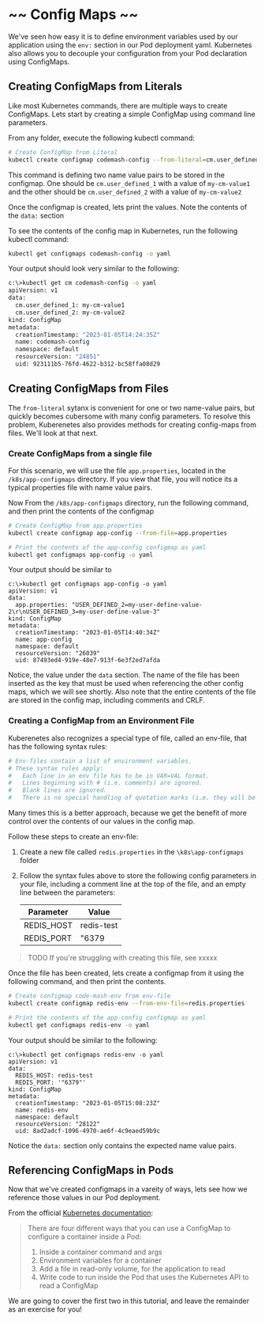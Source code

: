# ~~ Config Maps ~~

We've seen how easy it is to define environment variables used by our application using the ```env:``` section in our Pod deployment yaml.  Kubernetes also allows you to decouple your configuration from your Pod declaration using ConfigMaps.

## Creating ConfigMaps from Literals

Like most Kubernetes commands, there are multiple ways to create ConfigMaps.  Lets start by creating a simple ConfigMap using command line parameters.

From any folder, execute the following kubectl command:

```bash
# Create ConfigMap from Literal
kubectl create configmap codemash-config --from-literal=cm.user_defined_1=my-cm-value1 --from-literal=cm.user_defined_2=my-cm-value2
```

This command is defining two name value pairs to be stored in the configmap.  One should be ```cm.user_defined_1``` with a value of ```my-cm-value1``` and the other should be ```cm.user_defined_2``` with a value of ```my-cm-value2```

Once the configmap is created, lets print the values.  Note the contents of the ```data:``` section

To see the contents of the config map in Kubernetes, run the following kubectl command:
```bash
kubectl get configmaps codemash-config -o yaml
```

Your output should look very similar to the following:

```bash
c:\>kubectl get cm codemash-config -o yaml
apiVersion: v1
data:
  cm.user_defined_1: my-cm-value1
  cm.user_defined_2: my-cm-value2
kind: ConfigMap
metadata:
  creationTimestamp: "2023-01-05T14:24:35Z"
  name: codemash-config
  namespace: default
  resourceVersion: "24851"
  uid: 923111b5-76fd-4622-b312-bc58ffa08d29
```

## Creating ConfigMaps from Files

The ```from-literal``` sytanx is convenient for one or two name-value pairs, but quickly becomes cubersome with many config parameters.  To resolve this problem, Kuberenetes also provides methods for creating config-maps from files.   We'll look at that next.

### Create ConfigMaps from a single file

For this scenario, we will use the file ```app.properties```, located in the ```/k8s/app-configmaps``` directory.  If you view that file, you will notice its a typical properties file with name value pairs.

Now From the  ```/k8s/app-configmaps``` directory, run the following command, and then print the contents of the configmap

```bash
# Create ConfigMap from app.properties
kubectl create configmap app-config --from-file=app.properties

# Print the contents of the app-config configmap as yaml
kubectl get configmaps app-config -o yaml
```

Your output should be similar to

```
c:\>kubectl get configmaps app-config -o yaml
apiVersion: v1
data:
  app.properties: "USER_DEFINED_2=my-user-define-value-2\r\nUSER_DEFINED_3=my-user-define-value-3"
kind: ConfigMap
metadata:
  creationTimestamp: "2023-01-05T14:40:34Z"
  name: app-config
  namespace: default
  resourceVersion: "26039"
  uid: 87493ed4-919e-48e7-913f-6e3f2ed7afda
```

Notice, the value under the ```data``` section.   The name of the file has been inserted as the key that must be used when referencing the other config maps, which we will see shortly. Also note that the entire contents of the file are stored in the config map, including comments and CRLF.

### Creating a ConfigMap from an Environment File

Kuberenetes also recognizes a special type of file, called an env-file, that has the following syntax rules:

```bash
# Env-files contain a list of environment variables.
# These syntax rules apply:
#   Each line in an env file has to be in VAR=VAL format.
#   Lines beginning with # (i.e. comments) are ignored.
#   Blank lines are ignored.
#   There is no special handling of quotation marks (i.e. they will be part of the ConfigMap value)).
```

Many times this is a better approach, because we get the benefit of more control over the contents of our values in the config map.

Follow these steps to create an env-file:

1. Create a new file called ```redis.properties``` in the ```\k8s\app-configmaps``` folder 
2. Follow the syntax fules above to store the following config parameters in your file, including a comment line at the top of the file, and an empty line between the parameters:

    |Parameter|Value|
    |---|--|
    |REDIS_HOST|redis-test|
    |REDIS_PORT|"6379 |
    

>TODO If you're struggling with creating this file, see xxxxx

Once the file has been created, lets create a configmap from it using the following command, and then print the contents.
```bash
# Create configmap code-mash-env from env-file
kubectl create configmap redis-env --from-env-file=redis.properties

# Print the contents of the app-config configmap as yaml
kubectl get configmaps redis-env -o yaml
```
Your output should be similar to the following:
```
c:\>kubectl get configmaps redis-env -o yaml
apiVersion: v1
data:
  REDIS_HOST: redis-test
  REDIS_PORT: '"6379"'
kind: ConfigMap
metadata:
  creationTimestamp: "2023-01-05T15:08:23Z"
  name: redis-env
  namespace: default
  resourceVersion: "28122"
  uid: 8ad2adcf-1096-4970-ae6f-4c9eaed59b9c
```

Notice the ```data:``` section only contains the expected name value pairs.

## Referencing ConfigMaps in Pods
Now that we've created configmaps in a vareity of ways, lets see how we reference those values in our Pod deployment.

From the official [Kubernetes documentation](https://kubernetes.io/docs/concepts/configuration/configmap/#configmaps-and-pods):
> There are four different ways that you can use a ConfigMap to configure a container inside a Pod:
>1. Inside a container command and args
>2. Environment variables for a container
>3. Add a file in read-only volume, for the application to read
>4. Write code to run inside the Pod that uses the Kubernetes API to read a ConfigMap

We are going to cover the first two in this tutorial, and leave the remainder as an exercise for you!



